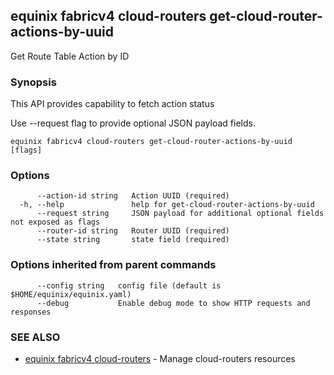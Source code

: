 ## equinix fabricv4 cloud-routers get-cloud-router-actions-by-uuid

Get Route Table Action by ID

### Synopsis

This API provides capability to fetch action status

Use --request flag to provide optional JSON payload fields.

```
equinix fabricv4 cloud-routers get-cloud-router-actions-by-uuid [flags]
```

### Options

```
      --action-id string   Action UUID (required)
  -h, --help               help for get-cloud-router-actions-by-uuid
      --request string     JSON payload for additional optional fields not exposed as flags
      --router-id string   Router UUID (required)
      --state string       state field (required)
```

### Options inherited from parent commands

```
      --config string   config file (default is $HOME/equinix/equinix.yaml)
      --debug           Enable debug mode to show HTTP requests and responses
```

### SEE ALSO

* [equinix fabricv4 cloud-routers](equinix_fabricv4_cloud-routers.md)	 - Manage cloud-routers resources

